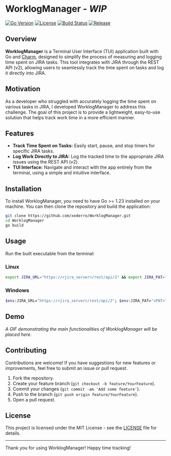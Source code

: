 # WorklogManager - ***WIP***

[![Go Version](https://img.shields.io/github/go-mod/go-version/xederro/WorklogManager)](https://golang.org/)
[![License](https://img.shields.io/github/license/xederro/WorklogManager)](LICENSE)
[![Build Status](https://img.shields.io/github/actions/workflow/status/xederro/WorklogManager/go.yaml)](https://github.com/xederro/WorklogManager/actions)
[![Release](https://img.shields.io/github/v/release/xederro/WorklogManager)](https://github.com/xederro/WorklogManager/releases)

## Overview

**WorklogManager** is a Terminal User Interface (TUI) application built with Go and [Charm](https://charm.sh/), designed to simplify the process of measuring and logging time spent on JIRA tasks. This tool integrates with JIRA through the REST API (v2), allowing users to seamlessly track the time spent on tasks and log it directly into JIRA.

## Motivation

As a developer who struggled with accurately logging the time spent on various tasks in JIRA, I developed WorklogManager to address this challenge. The goal of this project is to provide a lightweight, easy-to-use solution that helps track work time in a more efficient manner.

## Features

- **Track Time Spent on Tasks:** Easily start, pause, and stop timers for specific JIRA tasks.
- **Log Work Directly to JIRA:** Log the tracked time to the appropriate JIRA issues using the REST API (v2).
- **TUI Interface:** Navigate and interact with the app entirely from the terminal, using a simple and intuitive interface.

## Installation

To install WorklogManager, you need to have Go >= 1.23 installed on your machine. You can then clone the repository and build the application:

```bash
git clone https://github.com/xederro/WorklogManager.git
cd WorklogManager
go build
```

## Usage

Run the built executable from the terminal:

### Linux
```bash
export JIRA_URL="https://<jira_server>/rest/api/2" && export JIRA_PAT="<PAT>" && ./WorklogManager
```

### Windows
```bash
$env:JIRA_URL="https://<jira_server>/rest/api/2"; $env:JIRA_PAT="<PAT>"; ./WorklogManager.exe
```

## Demo

*A GIF demonstrating the main functionalities of WorklogManager will be placed here.*

## Contributing

Contributions are welcome! If you have suggestions for new features or improvements, feel free to submit an issue or pull request.

1. Fork the repository.
2. Create your feature branch (`git checkout -b feature/YourFeature`).
3. Commit your changes (`git commit -am 'Add some feature'`).
4. Push to the branch (`git push origin feature/YourFeature`).
5. Open a pull request.

## License

This project is licensed under the MIT License - see the [LICENSE](LICENSE) file for details.


---

Thank you for using WorklogManager! Happy time tracking!